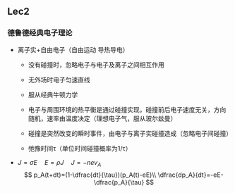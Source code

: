## Lec2

### 德鲁德经典电子理论

- 离子实+自由电子（自由运动 导热导电）

  - 没有碰撞时，忽略电子与电子及离子之间相互作用
  - 无外场时电子匀速直线
  - 服从经典牛顿力学

  - 电子与周围环境的热平衡是通过碰撞实现，碰撞前后电子速度无关，方向随机，速率由温度决定（理想电子气，服从玻尔兹曼）
  - 碰撞是突然改变的瞬时事件，由电子与离子实碰撞造成（忽略电子间碰撞）
  - 弛豫时间τ（单位时间碰撞概率为1/τ）

- $J=\sigma E\quad E=\rho J\quad J=-nev_A$
  $$
  p_A(t+dt)=(1-\dfrac{dt}{\tau})(p_A(t)-eE)\\
  \dfrac{dp_A}{dt}=-eE-\dfrac{p_A}{\tau}
  $$
  